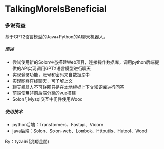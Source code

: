 # TalkingMoreIsBeneficial
### 多说有益

基于GPT2语言模型的Java+Python的AI聊天机器人。

##### 简述

- 尝试使用新的Solon生态搭建Web项目，连接操作数据库，调用python后端提供的API实现调用GPT2语言模型进行聊天
- 实现登录功能，账号和密码来自数据库中
- 实现网页在线聊天，可了解上文
- 聊天机器人不可联网只是在本地根据上下文知识库进行回答
- 前端使用非前后端分离的vue搭建
- Solon与Mysql交互中间件使用Wood

##### 使用技术

- python后端：Transformers、Fastapi、Vicorn
- java后端：Solon、Solon-web、Lombok、Httputils、Hutool、Wood

By：tyza66(洮羱芝闇)